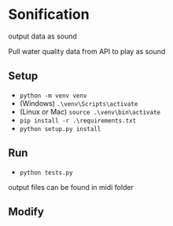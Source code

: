 # Sonification

output data as sound

Pull water quality data from API to play as sound

## Setup

- `python -m venv venv`
- (Windows) `.\venv\Scripts\activate`
- (Linux or Mac) `source .\venv\bin\activate`
- `pip install -r .\requirements.txt`
- `python setup.py install`

## Run 

- `python tests.py`

output files can be found in midi folder

## Modify
